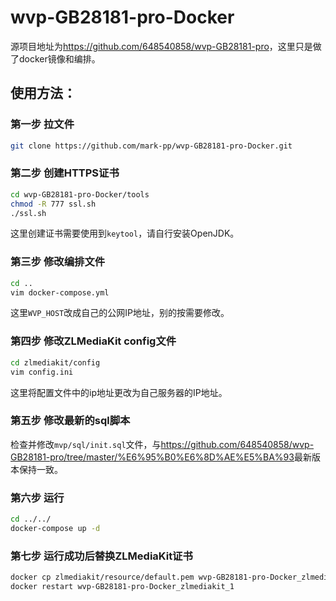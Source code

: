 # wvp-GB28181-pro-Docker

源项目地址为<https://github.com/648540858/wvp-GB28181-pro>，这里只是做了docker镜像和编排。

## 使用方法：

### 第一步 拉文件
```bash
git clone https://github.com/mark-pp/wvp-GB28181-pro-Docker.git
```

### 第二步 创建HTTPS证书
```bash
cd wvp-GB28181-pro-Docker/tools
chmod -R 777 ssl.sh
./ssl.sh
```
这里创建证书需要使用到`keytool`，请自行安装OpenJDK。

### 第三步 修改编排文件
```bash
cd ..
vim docker-compose.yml
```
这里`WVP_HOST`改成自己的公网IP地址，别的按需要修改。

### 第四步 修改ZLMediaKit config文件
```bash
cd zlmediakit/config
vim config.ini
```
这里将配置文件中的ip地址更改为自己服务器的IP地址。

### 第五步 修改最新的sql脚本
检查并修改`mvp/sql/init.sql`文件，与<https://github.com/648540858/wvp-GB28181-pro/tree/master/%E6%95%B0%E6%8D%AE%E5%BA%93>最新版本保持一致。

### 第六步 运行
```bash
cd ../../
docker-compose up -d
```

### 第七步 运行成功后替换ZLMediaKit证书
```bash
docker cp zlmediakit/resource/default.pem wvp-GB28181-pro-Docker_zlmediakit_1:/opt/media/bin
docker restart wvp-GB28181-pro-Docker_zlmediakit_1
```
